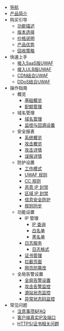 * [导航](/uewaf/README)
* [产品简介](/uewaf/products/Illustrate)
* 购买引导
    * [功能描述](/uewaf/steer/Introduction)
    * [版本选择](/uewaf/steer/Version_selection)
    * [价格说明](/uewaf/steer/Price)
    * [产品优势](/uewaf/steer/Advantage)
    * [回收策略](/uewaf/steer/Recycling_strategy)
* 快速上手
    * [接入SaaS版UWAF](/uewaf/use/Access_UWAF)
    * [接入ULB版UWAF](/uewaf/use/ULB_with_UWAF)
    * [CDN结合UWAF](/uewaf/use/CDN_with_UWAF)
    * [DDoS结合UWAF](/uewaf/use/DDOS_with_UWAF)
* 操作指南
    * 概览
        * [基础概览](/uewaf/features/info/Info)
        * [配额管理](/uewaf/features/info/Quota_management)
        <!--* [IPv6设置](/uewaf/features/info/IPv6)-->
    * 域名管理
        * [域名管理](/uewaf/features/domain/Domain_set)
        * [监控与回源设置](/uewaf/features/domain/Monitor_set)
    * 安全报表
        * [系统概览](/uewaf/features/report/Website_overview)
        * [攻击概览](/uewaf/features/report/Attack_analysis)
        * [攻击详情](/uewaf/features/report/Attack_details)
        * [误报详情](/uewaf/features/report/False_positive)
    * 防护设置
        * [工作模式](/uewaf/features/rule/Mode)
        * [UWAF 规则](/uewaf/features/rule/UWAF_rule)
        * [CC 规则](/uewaf/features/rule/CC_rule)
        * [恶意 IP 封禁](/uewaf/features/rule/Malicious_ip)
        * [区域 IP 封禁](/uewaf/features/rule/Regional_ban)
        * [信息安全防护](/uewaf/features/rule/Information_security)
        * [规则同步](/uewaf/features/rule/Rule_sync)
    * 功能设置
        * IP 管理
            * [IP 查询](/uewaf/features/expand/IP_query)
            * [白名单](/uewaf/features/expand/White_list)
            * [黑名单](/uewaf/features/expand/Black_list)
        * [日志服务](/uewaf/features/expand/Logs)
            * [日志格式](/uewaf/features/expand/logs_format)
        * [证书管理](/uewaf/features/expand/Certificate_management)
        * [拦截页面](/uewaf/features/expand/Intercept_page)
        * [网页防篡改](/uewaf/features/expand/Prevent_tampering)
    * 全局告警设置
        * [全局告警设置](/uewaf/message/Alert)
        * [攻击告警监控](/uewaf/message/Attack_Alert.md)
        * [源站状态监控](/uewaf/message/Status_Alert.md)
        * [异常状态码监控](/uewaf/message/Exception_Alert.md)
* 常见问题
    * [注意事项&FAQ](/uewaf/problem/FAQ)
    * [客户端真实IP及端口](/uewaf/problem/Get_realip)
    * [HTTPS/证书相关问题](/uewaf/problem/HTTPS_and_SSL)

